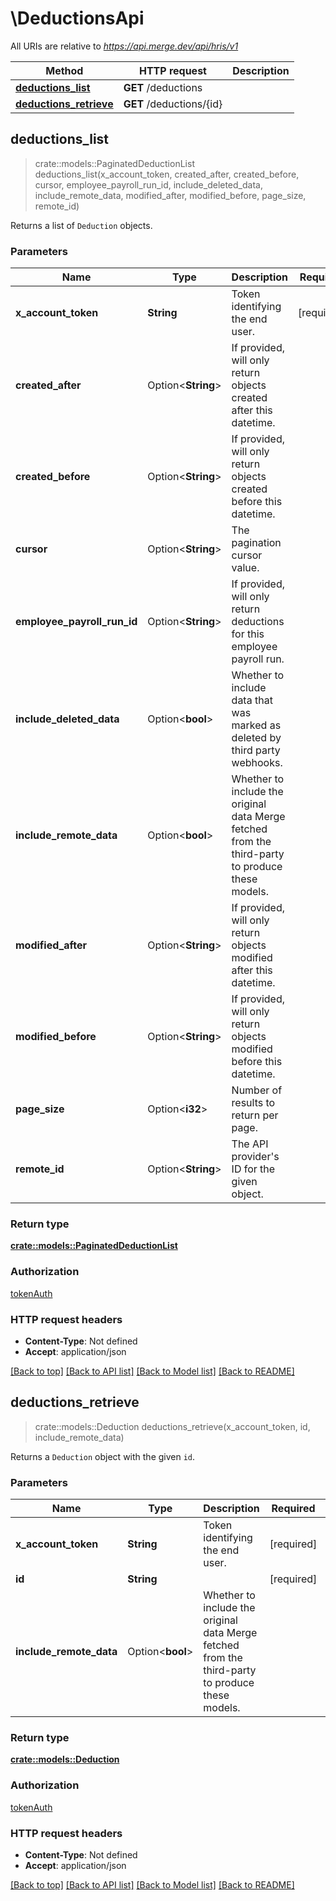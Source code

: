 # \DeductionsApi

All URIs are relative to *https://api.merge.dev/api/hris/v1*

Method | HTTP request | Description
------------- | ------------- | -------------
[**deductions_list**](DeductionsApi.md#deductions_list) | **GET** /deductions | 
[**deductions_retrieve**](DeductionsApi.md#deductions_retrieve) | **GET** /deductions/{id} | 



## deductions_list

> crate::models::PaginatedDeductionList deductions_list(x_account_token, created_after, created_before, cursor, employee_payroll_run_id, include_deleted_data, include_remote_data, modified_after, modified_before, page_size, remote_id)


Returns a list of `Deduction` objects.

### Parameters


Name | Type | Description  | Required | Notes
------------- | ------------- | ------------- | ------------- | -------------
**x_account_token** | **String** | Token identifying the end user. | [required] |
**created_after** | Option<**String**> | If provided, will only return objects created after this datetime. |  |
**created_before** | Option<**String**> | If provided, will only return objects created before this datetime. |  |
**cursor** | Option<**String**> | The pagination cursor value. |  |
**employee_payroll_run_id** | Option<**String**> | If provided, will only return deductions for this employee payroll run. |  |
**include_deleted_data** | Option<**bool**> | Whether to include data that was marked as deleted by third party webhooks. |  |
**include_remote_data** | Option<**bool**> | Whether to include the original data Merge fetched from the third-party to produce these models. |  |
**modified_after** | Option<**String**> | If provided, will only return objects modified after this datetime. |  |
**modified_before** | Option<**String**> | If provided, will only return objects modified before this datetime. |  |
**page_size** | Option<**i32**> | Number of results to return per page. |  |
**remote_id** | Option<**String**> | The API provider's ID for the given object. |  |

### Return type

[**crate::models::PaginatedDeductionList**](PaginatedDeductionList.md)

### Authorization

[tokenAuth](../README.md#tokenAuth)

### HTTP request headers

- **Content-Type**: Not defined
- **Accept**: application/json

[[Back to top]](#) [[Back to API list]](../README.md#documentation-for-api-endpoints) [[Back to Model list]](../README.md#documentation-for-models) [[Back to README]](../README.md)


## deductions_retrieve

> crate::models::Deduction deductions_retrieve(x_account_token, id, include_remote_data)


Returns a `Deduction` object with the given `id`.

### Parameters


Name | Type | Description  | Required | Notes
------------- | ------------- | ------------- | ------------- | -------------
**x_account_token** | **String** | Token identifying the end user. | [required] |
**id** | **String** |  | [required] |
**include_remote_data** | Option<**bool**> | Whether to include the original data Merge fetched from the third-party to produce these models. |  |

### Return type

[**crate::models::Deduction**](Deduction.md)

### Authorization

[tokenAuth](../README.md#tokenAuth)

### HTTP request headers

- **Content-Type**: Not defined
- **Accept**: application/json

[[Back to top]](#) [[Back to API list]](../README.md#documentation-for-api-endpoints) [[Back to Model list]](../README.md#documentation-for-models) [[Back to README]](../README.md)

